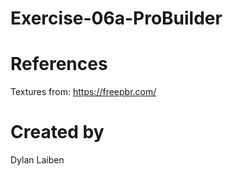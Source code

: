 # Exercise-06a-ProBuilder

# References

Textures from: https://freepbr.com/

# Created by
Dylan Laiben
